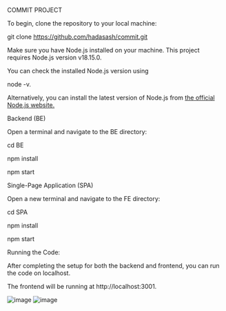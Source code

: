 COMMIT PROJECT 

To begin, clone the repository to your local machine:

git clone https://github.com/hadasash/commit.git

Make sure you have Node.js installed on your machine. 
This project requires Node.js version v18.15.0. 

You can check the installed Node.js version using

node -v.

Alternatively, you can install the latest version of Node.js from [the official Node.js website.](https://nodejs.org/en)



Backend (BE)

Open a terminal and navigate to the BE directory:

cd BE

npm install

npm start

Single-Page Application (SPA)

Open a new terminal and navigate to the FE directory:

cd SPA

npm install

npm start

Running the Code:

After completing the setup for both the backend and frontend, you can run the code on localhost.

The frontend will be running at http://localhost:3001.

![image](https://github.com/hadasash/commit/assets/73214024/7d46b06f-e915-4d85-b3e6-6dc00fb50a3b) ![image](https://github.com/hadasash/commit/assets/73214024/781c0db0-c0d2-4e3a-8c15-f72fd53685ad)
